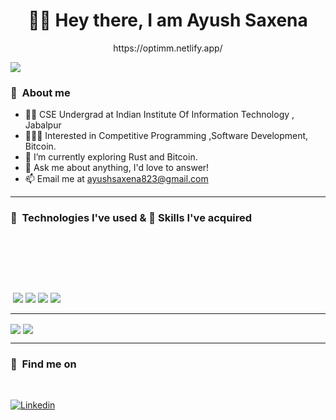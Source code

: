 <h1 align="center">🙌🏻 Hey there, I am Ayush Saxena</h1>

<p align="center"> https://optimm.netlify.app/</p>
<img align="center" src="https://komarev.com/ghpvc/?username=optimm&label=My+Visitors&color=blueviolet">

<h3>📌&nbsp&nbspAbout me </h3>

 
- 👨‍🏫 CSE Undergrad at Indian Institute Of Information Technology , Jabalpur
- 👨🏽‍💻 Interested in Competitive Programming ,Software Development, Bitcoin.
- 🌱 I’m currently exploring Rust and Bitcoin.
- 💬 Ask me about anything, I'd love to answer!
- 📫 Email me at ayushsaxena823@gmail.com
 


<hr/>
<h3>📌&nbsp&nbspTechnologies I've used & 🤹 Skills I've acquired </h3>
<br>

<img src="https://img.shields.io/badge/C%2B%2B-00599C?style=for-the-badge&logo=c%2B%2B&logoColor=white" alt="">    <img src="https://img.shields.io/badge/C-00599C?style=for-the-badge&logo=c&logoColor=white" alt="">    <img src="https://img.shields.io/badge/Python-3776AB?style=for-the-badge&logo=python&logoColor=white" alt="">    <img src="https://img.shields.io/badge/Java-ED8B00?style=for-the-badge&logo=java&logoColor=white" alt="">    <img src="https://img.shields.io/badge/HTML5-E34F26?style=for-the-badge&logo=html5&logoColor=white" alt="">    <img src="https://img.shields.io/badge/CSS-239120?&style=for-the-badge&logo=css3&logoColor=white" alt="">    <img src="https://img.shields.io/badge/JavaScript-F7DF1E?style=for-the-badge&logo=javascript&logoColor=black" alt="">
 
<img src="https://img.shields.io/badge/Node.js-43853D?style=for-the-badge&logo=node.js&logoColor=white" alt="">  <img src="https://img.shields.io/badge/Express.js-000000?style=for-the-badge&logo=express&logoColor=white" alt="">    <img src="https://img.shields.io/badge/React-20232A?style=for-the-badge&logo=react&logoColor=61DAFB" alt="">    <img src="https://img.shields.io/badge/MongoDB-4EA94B?style=for-the-badge&logo=mongodb&logoColor=white" alt="">    <img src="https://img.shields.io/badge/Npm-DC322F?style=for-the-badge&logo=npm&logoColor=white" alt="">    <img src="https://img.shields.io/badge/Git-FF4500?style=for-the-badge&logo=git&logoColor=white" alt="">

<img src="https://img.shields.io/badge/Socket.io-010101?&style=for-the-badge&logo=Socket.io&logoColor=white" alt=""> <img src="https://img.shields.io/badge/Bootstrap-563D7C?style=for-the-badge&logo=bootstrap&logoColor=white"> <img src= "https://img.shields.io/badge/PHP-777BB4?style=for-the-badge&logo=php&logoColor=white"> <img src="https://img.shields.io/badge/jQuery-0769AD?style=for-the-badge&logo=jquery&logoColor=white"> <img src="https://img.shields.io/badge/Ubuntu-E95420?style=for-the-badge&logo=ubuntu&logoColor=white">


<hr/>


  <img align="center" src="https://github-readme-stats.vercel.app/api?username=optimm&theme=radical&show_icons=true"> <img align="center" src="https://github-readme-stats.vercel.app/api/top-langs/?username=optimm&layout=compact&theme=radical">
  
  

<hr/>
 
 <h3>📌&nbsp&nbspFind me on</h3>
 <br>
<p>
  <a href="https://www.linkedin.com/in/ayush-saxena-b5b099203">
    <img alt="Linkedin" src="https://img.shields.io/badge/Linkedin--_.svg?style=social&logo=linkedin"/>
  </a>
</p>
